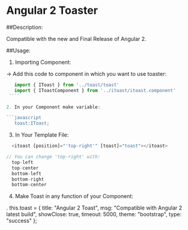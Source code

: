 
Angular 2 Toaster
=================

##Description:

  Compatible with the new and Final Release of Angular 2.

##Usage:

1. Importing Component:

  -> Add this code to component in which you want to use toaster:

   ```javascript
      import { IToast } from '../toast/toast'
      import { IToastComponent } from '../itoast/itoast.component'
    ````

2. In your Component make variable:

  ```javascript
      toast:IToast;
  ```

3. In Your Template File:
  ```javascript
    <itoast [position]="'top-right'" [toast]="toast"></itoast>

  // You can change 'top-right' with:
    top-left
    top-center
    bottom-left
    bottom-right
    bottom-center
  ```

4. Make Toast in any function of your Component: 

  . this.toast = <IToast>{
      title: "Angular 2 Toast",
      msg: "Compatible with Angular 2 latest build",
      showClose: true,
      timeout: 5000,
      theme: "bootstrap",
      type: "success"
    };
